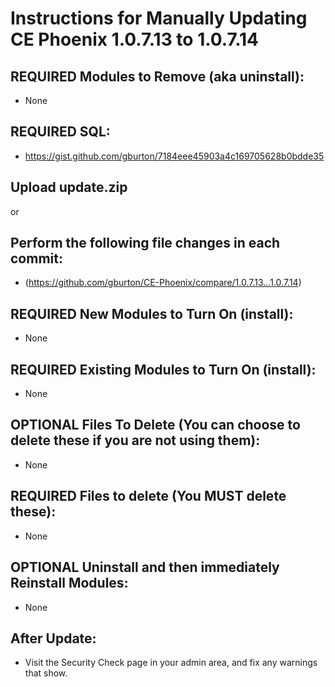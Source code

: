 # Instructions for Manually Updating CE Phoenix 1.0.7.13 to 1.0.7.14
## REQUIRED Modules to Remove (aka uninstall):
* None
## REQUIRED SQL:
* https://gist.github.com/gburton/7184eee45903a4c169705628b0bdde35
## Upload update.zip
or
## Perform the following file changes in each commit:
* (https://github.com/gburton/CE-Phoenix/compare/1.0.7.13...1.0.7.14)
## REQUIRED New Modules to Turn On (install):  
* None
## REQUIRED Existing Modules to Turn On (install):
* None
## OPTIONAL Files To Delete (You can choose to delete these if you are not using them):
* None
## REQUIRED Files to delete (You MUST delete these):
* None
## OPTIONAL Uninstall and then immediately Reinstall Modules:
* None 
## After Update:
* Visit the Security Check page in your admin area, and fix any warnings that show.